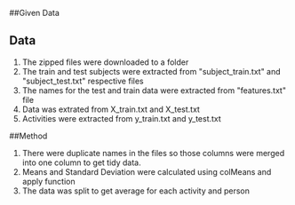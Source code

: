##Given Data

## Data
1. The zipped files were downloaded to a folder
2. The train and test subjects were extracted from "subject_train.txt" and "subject_test.txt" respective files
3. The names for the test and train data were extracted from "features.txt" file
4. Data was extrated from X_train.txt and X_test.txt
5. Activities were extracted from y_train.txt and y_test.txt

##Method
1. There were duplicate names in the files so those columns were merged into one column to get tidy data.
2. Means and Standard Deviation were calculated using colMeans and apply function
3. The data was split to get average for each activity and person